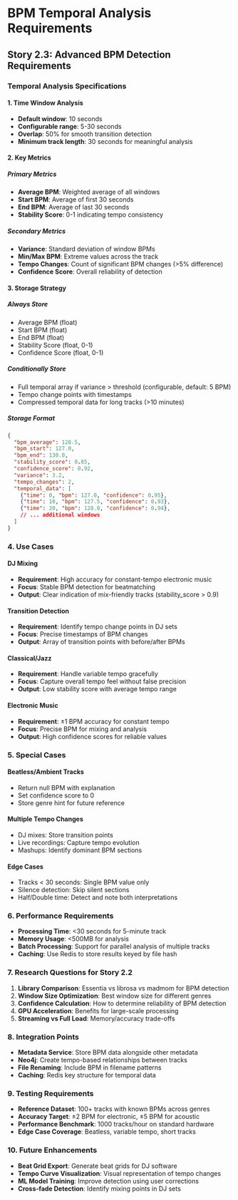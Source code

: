 # BPM Temporal Analysis Requirements

## Story 2.3: Advanced BPM Detection Requirements

### Temporal Analysis Specifications

#### 1. Time Window Analysis
- **Default window**: 10 seconds
- **Configurable range**: 5-30 seconds
- **Overlap**: 50% for smooth transition detection
- **Minimum track length**: 30 seconds for meaningful analysis

#### 2. Key Metrics

##### Primary Metrics
- **Average BPM**: Weighted average of all windows
- **Start BPM**: Average of first 30 seconds
- **End BPM**: Average of last 30 seconds
- **Stability Score**: 0-1 indicating tempo consistency

##### Secondary Metrics
- **Variance**: Standard deviation of window BPMs
- **Min/Max BPM**: Extreme values across the track
- **Tempo Changes**: Count of significant BPM changes (>5% difference)
- **Confidence Score**: Overall reliability of detection

#### 3. Storage Strategy

##### Always Store
- Average BPM (float)
- Start BPM (float)
- End BPM (float) 
- Stability Score (float, 0-1)
- Confidence Score (float, 0-1)

##### Conditionally Store
- Full temporal array if variance > threshold (configurable, default: 5 BPM)
- Tempo change points with timestamps
- Compressed temporal data for long tracks (>10 minutes)

##### Storage Format
```json
{
  "bpm_average": 128.5,
  "bpm_start": 127.0,
  "bpm_end": 130.0,
  "stability_score": 0.85,
  "confidence_score": 0.92,
  "variance": 3.2,
  "tempo_changes": 2,
  "temporal_data": [
    {"time": 0, "bpm": 127.0, "confidence": 0.95},
    {"time": 10, "bpm": 127.5, "confidence": 0.93},
    {"time": 20, "bpm": 128.0, "confidence": 0.94},
    // ... additional windows
  ]
}
```

### 4. Use Cases

#### DJ Mixing
- **Requirement**: High accuracy for constant-tempo electronic music
- **Focus**: Stable BPM detection for beatmatching
- **Output**: Clear indication of mix-friendly tracks (stability_score > 0.9)

#### Transition Detection
- **Requirement**: Identify tempo change points in DJ sets
- **Focus**: Precise timestamps of BPM changes
- **Output**: Array of transition points with before/after BPMs

#### Classical/Jazz
- **Requirement**: Handle variable tempo gracefully
- **Focus**: Capture overall tempo feel without false precision
- **Output**: Low stability score with average tempo range

#### Electronic Music
- **Requirement**: ±1 BPM accuracy for constant tempo
- **Focus**: Precise BPM for mixing and analysis
- **Output**: High confidence scores for reliable values

### 5. Special Cases

#### Beatless/Ambient Tracks
- Return null BPM with explanation
- Set confidence score to 0
- Store genre hint for future reference

#### Multiple Tempo Changes
- DJ mixes: Store transition points
- Live recordings: Capture tempo evolution
- Mashups: Identify dominant BPM sections

#### Edge Cases
- Tracks < 30 seconds: Single BPM value only
- Silence detection: Skip silent sections
- Half/Double time: Detect and note both interpretations

### 6. Performance Requirements

- **Processing Time**: <30 seconds for 5-minute track
- **Memory Usage**: <500MB for analysis
- **Batch Processing**: Support for parallel analysis of multiple tracks
- **Caching**: Use Redis to store results keyed by file hash

### 7. Research Questions for Story 2.2

1. **Library Comparison**: Essentia vs librosa vs madmom for BPM detection
2. **Window Size Optimization**: Best window size for different genres
3. **Confidence Calculation**: How to determine reliability of BPM detection
4. **GPU Acceleration**: Benefits for large-scale processing
5. **Streaming vs Full Load**: Memory/accuracy trade-offs

### 8. Integration Points

- **Metadata Service**: Store BPM data alongside other metadata
- **Neo4j**: Create tempo-based relationships between tracks
- **File Renaming**: Include BPM in filename patterns
- **Caching**: Redis key structure for temporal data

### 9. Testing Requirements

- **Reference Dataset**: 100+ tracks with known BPMs across genres
- **Accuracy Target**: ±2 BPM for electronic, ±5 BPM for acoustic
- **Performance Benchmark**: 1000 tracks/hour on standard hardware
- **Edge Case Coverage**: Beatless, variable tempo, short tracks

### 10. Future Enhancements

- **Beat Grid Export**: Generate beat grids for DJ software
- **Tempo Curve Visualization**: Visual representation of tempo changes
- **ML Model Training**: Improve detection using user corrections
- **Cross-fade Detection**: Identify mixing points in DJ sets
